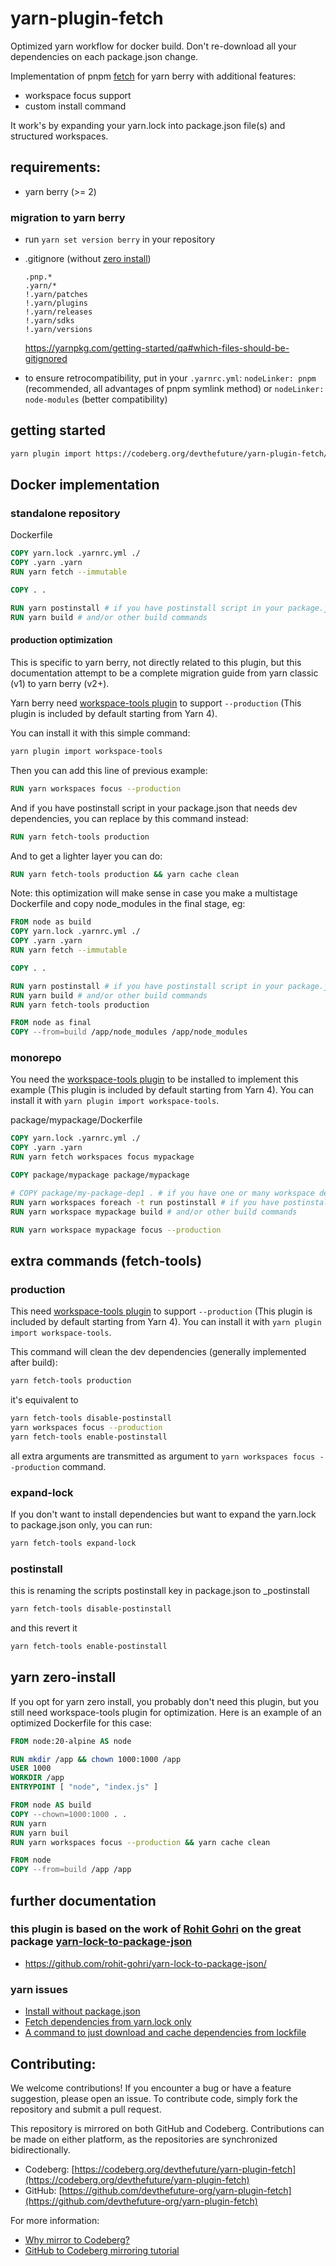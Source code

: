 # yarn-plugin-fetch

Optimized yarn workflow for docker build.
Don't re-download all your dependencies on each package.json change.

Implementation of pnpm [fetch](https://pnpm.io/cli/fetch) for yarn berry with additional features:

- workspace focus support
- custom install command

It work's by expanding your yarn.lock into package.json file(s) and structured workspaces.

## requirements:

- yarn berry (>= 2)

### migration to yarn berry

- run `yarn set version berry` in your repository
- .gitignore (without [zero install](#yarn-zero-install))
  ```.gitignore
  .pnp.*
  .yarn/*
  !.yarn/patches
  !.yarn/plugins
  !.yarn/releases
  !.yarn/sdks
  !.yarn/versions
  ```
  
  https://yarnpkg.com/getting-started/qa#which-files-should-be-gitignored
- to ensure retrocompatibility, put in your `.yarnrc.yml`: `nodeLinker: pnpm` (recommended, all advantages of pnpm symlink method) or `nodeLinker: node-modules` (better compatibility)

## getting started

```sh
yarn plugin import https://codeberg.org/devthefuture/yarn-plugin-fetch/raw/branch/master/bundles/@yarnpkg/plugin-fetch.js
```

## Docker implementation

### standalone repository

Dockerfile

```Dockerfile
COPY yarn.lock .yarnrc.yml ./
COPY .yarn .yarn
RUN yarn fetch --immutable

COPY . .

RUN yarn postinstall # if you have postinstall script in your package.json
RUN yarn build # and/or other build commands
```

#### production optimization

This is specific to yarn berry, not directly related to this plugin, but this documentation attempt to be a complete migration guide from yarn classic (v1) to yarn berry (v2+).

Yarn berry need [workspace-tools plugin](https://yarnpkg.com/api/modules/plugin_workspace_tools.html) to support `--production` (This plugin is included by default starting from Yarn 4).

You can install it with this simple command:

```sh
yarn plugin import workspace-tools
```

Then you can add this line of previous example:

```Dockerfile
RUN yarn workspaces focus --production
```

And if you have postinstall script in your package.json that needs dev dependencies, you can replace by this command instead:

```Dockerfile
RUN yarn fetch-tools production
```

And to get a lighter layer you can do:

```Dockerfile
RUN yarn fetch-tools production && yarn cache clean
```

Note: this optimization will make sense in case you make a multistage Dockerfile and copy node_modules in the final stage, eg:

```Dockerfile
FROM node as build
COPY yarn.lock .yarnrc.yml ./
COPY .yarn .yarn
RUN yarn fetch --immutable

COPY . .

RUN yarn postinstall # if you have postinstall script in your package.json
RUN yarn build # and/or other build commands
RUN yarn fetch-tools production

FROM node as final
COPY --from=build /app/node_modules /app/node_modules
```

### monorepo

You need the [workspace-tools plugin](https://yarnpkg.com/api/modules/plugin_workspace_tools.html) to be installed to implement this example (This plugin is included by default starting from Yarn 4).
You can install it with `yarn plugin import workspace-tools`.

package/mypackage/Dockerfile

```Dockerfile
COPY yarn.lock .yarnrc.yml ./
COPY .yarn .yarn
RUN yarn fetch workspaces focus mypackage

COPY package/mypackage package/mypackage

# COPY package/my-package-dep1 . # if you have one or many workspace dependencies
RUN yarn workspaces foreach -t run postinstall # if you have postinstall scripts in your package.json file(s)
RUN yarn workspace mypackage build # and/or other build commands

RUN yarn workspace mypackage focus --production
```

## extra commands (fetch-tools)

### production

This need [workspace-tools plugin](https://yarnpkg.com/api/modules/plugin_workspace_tools.html) to support `--production` (This plugin is included by default starting from Yarn 4). You can install it with `yarn plugin import workspace-tools`.

This command will clean the dev dependencies (generally implemented after build):

```sh
yarn fetch-tools production
```

it's equivalent to

```sh
yarn fetch-tools disable-postinstall
yarn workspaces focus --production
yarn fetch-tools enable-postinstall
```

all extra arguments are transmitted as argument to `yarn workspaces focus --production` command.

### expand-lock

If you don't want to install dependencies but want to expand the yarn.lock to package.json only, you can run:

```sh
yarn fetch-tools expand-lock
```

### postinstall

this is renaming the scripts postinstall key in package.json to \_postinstall

```sh
yarn fetch-tools disable-postinstall
```

and this revert it

```sh
yarn fetch-tools enable-postinstall
```

## yarn zero-install

If you opt for yarn zero install, you probably don't need this plugin, but you still need workspace-tools plugin for optimization. Here is an example of an optimized Dockerfile for this case:

```Dockerfile
FROM node:20-alpine AS node

RUN mkdir /app && chown 1000:1000 /app
USER 1000
WORKDIR /app
ENTRYPOINT [ "node", "index.js" ]

FROM node AS build
COPY --chown=1000:1000 . .
RUN yarn
RUN yarn buil
RUN yarn workspaces focus --production && yarn cache clean

FROM node
COPY --from=build /app /app
```

## further documentation

### this plugin is based on the work of [Rohit Gohri](https://github.com/rohit-gohri) on the great package [yarn-lock-to-package-json](https://github.com/rohit-gohri/yarn-lock-to-package-json)

- https://github.com/rohit-gohri/yarn-lock-to-package-json/

### yarn issues

- [Install without package.json](https://github.com/yarnpkg/yarn/issues/4813)
- [Fetch dependencies from yarn.lock only](https://github.com/yarnpkg/berry/issues/4529)
- [A command to just download and cache dependencies from lockfile](https://github.com/yarnpkg/berry/discussions/4380)


## Contributing:

We welcome contributions! If you encounter a bug or have a feature suggestion, please open an issue. To contribute code, simply fork the repository and submit a pull request.

This repository is mirrored on both GitHub and Codeberg. Contributions can be made on either platform, as the repositories are synchronized bidirectionally. 
- Codeberg: [https://codeberg.org/devthefuture/yarn-plugin-fetch](https://codeberg.org/devthefuture/yarn-plugin-fetch)
- GitHub: [https://github.com/devthefuture-org/yarn-plugin-fetch](https://github.com/devthefuture-org/yarn-plugin-fetch)

For more information:
- [Why mirror to Codeberg?](https://codeberg.org/Recommendations/Mirror_to_Codeberg#why-should-we-mirror-to-codeberg)
- [GitHub to Codeberg mirroring tutorial](https://codeberg.org/Recommendations/Mirror_to_Codeberg#github-codeberg-mirroring-tutorial)
